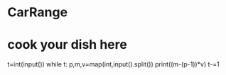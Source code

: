 # CarRange
# cook your dish here
t=int(input())
while t:
    p,m,v=map(int,input().split())
    print((m-(p-1))*v)
    t-=1
